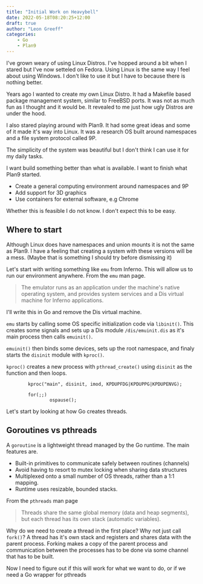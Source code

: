 ```yaml
---
title: "Initial Work on Heavybell"
date: 2022-05-18T08:20:25+12:00
draft: true
author: "Leon Greeff"
categories:
    - Go
    - Plan9
---
```


I've grown weary of using Linux Distros. I've hopped around a bit when I stared but I've now setteled on Fedora.
Using Linux is the same way I feel about using Windows. I don't like to use it but I have to because there is nothing better.

Years ago I wanted to create my own Linux Distro. It had a Makefile based package management system, similar to FreeBSD ports.
It was not as much fun as I thought and it would be. It revealed to me just how ugly Distros are under the hood.

I also stared playing around with Plan9. It had some great ideas and some of it made it's way into Linux.
It was a research OS built around namespaces and a file system protocol called 9P.

The simplicity of the system was beautiful but I don't think I can use it for my daily tasks.

I want build something better than what is available. I want to finish what Plan9 started.

- Create a general computing environment around namespaces and 9P
- Add support for 3D graphics
- Use containers for external software, e.g Chrome

Whether this is feasible I do not know. I don't expect this to be easy.

## Where to start

Although Linux does have namespaces and union mounts it is not the same as Plan9.
I have a feeling that creating a system with these versions will be a mess.
(Maybe that is something I should try before dismissing it)

Let's start with writing something like `emu` from Inferno. This will allow us to run our environment anywhere. From the `emu` man page.
> The emulator runs as an application under the machine's native operating system,
> and provides system services and a Dis virtual machine for Inferno applications.

I'll write this in Go and remove the Dis virtual machine.

`emu` starts by calling some OS specific initialization code via `libinit()`.
This creates some signals and sets up a Dis module `/dis/emuinit.dis` as it's main process then calls `emuinit()`.

`emuinit()` then binds some devices, sets up the root namespace, and finaly starts the `disinit` module with `kproc()`.

`kproc()` creates a new process with `pthread_create()` using `disinit` as the function and then loops.
```
        kproc("main", disinit, imod, KPDUPFDG|KPDUPPG|KPDUPENVG);

        for(;;)
                ospause();
```

Let's start by looking at how Go creates threads.

## Goroutines vs pthreads

A `goroutine` is a lightweight thread managed by the Go runtime. The main features are.
- Built-in primitives to communicate safely between routines (channels)
- Avoid having to resort to mutex locking when sharing data structures
- Multiplexed onto a small number of OS threads, rather than a 1:1 mapping.
- Runtime uses resizable, bounded stacks.

From the `pthreads` man page
> Threads share the same global memory (data and heap segments), but each thread has its own stack (automatic variables).

Why do we need to create a thread in the first place? Why not just call `fork()`?
A thread has it's own stack and registers and shares data with the parent process.
Forking makes a copy of the parent process and communication between the processes has to be done via some channel that has to be built.

Now I need to figure out if this will work for what we want to do, or if we need a Go wrapper for pthreads
